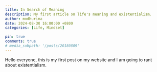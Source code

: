 ```yaml
---
title: In Search of Meaning
description: My first article on life's meaning and existentialism.
author: modhurima
date: 2024-08-30 16:00:00 +0800
categories: [Life, Mindset]

pin: true
comments: true
# media_subpath: '/posts/20180809'
---
```


Hello everyone, this is my first post on my website and I am going to rant about existentialism.